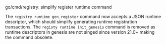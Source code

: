 go/cmd/registry: simplify register runtime command

The `registry runtime gen_register` command now accepts a JSON runtime
descriptor, which should simplify generating runtime registration
transactions.
The `registy runtime init_genesis` command is removed as runtime
descriptors in genesis are not singed since version 21.0+ making the command
obsolete.
